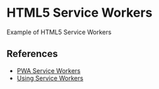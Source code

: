 # HTML5 Service Workers

Example of HTML5 Service Workers

## References

- [PWA Service Workers](https://web.dev/learn/pwa/service-workers?hl=pt-br)
- [Using Service Workers](https://developer.mozilla.org/en-US/docs/Web/API/Service_Worker_API/Using_Service_Workers)
